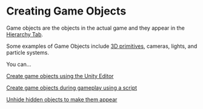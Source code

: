 # Creating Game Objects

Game objects are the objects in the actual game and they appear in the [Hierarchy Tab](../../the-unity-interface/the-tabs/hierarchy-tab.md).

Some examples of Game Objects include [3D primitives](3d-primitives.md), cameras, lights, and particle systems.

You can...

[Create game objects using the Unity Editor](editor-creating-game-objects.md)

[Create game objects during gameplay using a script](spawning-objects.md)

[Unhide hidden objects to make them appear](unhiding-objects.md)

